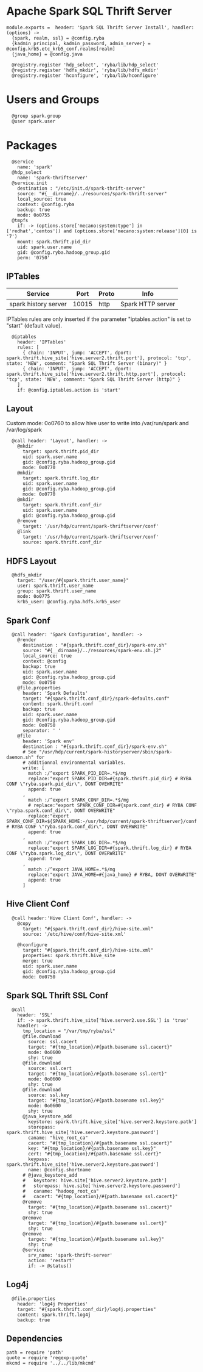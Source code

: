 
# Apache Spark SQL Thrift Server



    module.exports =  header: 'Spark SQL Thrift Server Install', handler: (options) ->
      {spark, realm, ssl} = @config.ryba
      {kadmin_principal, kadmin_password, admin_server} = @config.krb5.etc_krb5_conf.realms[realm]
      {java_home} = @config.java

      @registry.register 'hdp_select', 'ryba/lib/hdp_select'
      @registry.register 'hdfs_mkdir', 'ryba/lib/hdfs_mkdir'
      @registry.register 'hconfigure', 'ryba/lib/hconfigure'

# Users and Groups   

      @group spark.group
      @user spark.user

# Packages

      @service
        name: 'spark'
      @hdp_select
        name: 'spark-thriftserver'
      @service.init
        destination : "/etc/init.d/spark-thrift-server"
        source: "#{__dirname}/../resources/spark-thrift-server"
        local_source: true
        context: @config.ryba
        backup: true
        mode: 0o0755
      @tmpfs
        if: -> (options.store['mecano:system:type'] in ['redhat','centos']) and (options.store['mecano:system:release'][0] is '7')
        mount: spark.thrift.pid_dir
        uid: spark.user.name
        gid: @config.ryba.hadoop_group.gid
        perm: '0750'


## IPTables

| Service              | Port  | Proto | Info              |
|----------------------|-------|-------|-------------------|
| spark history server | 10015 | http  | Spark HTTP server |

IPTables rules are only inserted if the parameter "iptables.action" is set to
"start" (default value).

      @iptables
        header: 'IPTables'
        rules: [
          { chain: 'INPUT', jump: 'ACCEPT', dport: spark.thrift.hive_site['hive.server2.thrift.port'], protocol: 'tcp', state: 'NEW', comment: "Spark SQL Thrift Server (binary)" }
          { chain: 'INPUT', jump: 'ACCEPT', dport: spark.thrift.hive_site['hive.server2.thrift.http.port'], protocol: 'tcp', state: 'NEW', comment: "Spark SQL Thrift Server (http)" }
        ]
        if: @config.iptables.action is 'start'

## Layout
Custom mode: 0o0760 to allow hive user to write into /var/run/spark and /var/log/spark

      @call header: 'Layout', handler: ->
        @mkdir
          target: spark.thrift.pid_dir
          uid: spark.user.name
          gid: @config.ryba.hadoop_group.gid
          mode: 0o0770
        @mkdir
          target: spark.thrift.log_dir
          uid: spark.user.name
          gid: @config.ryba.hadoop_group.gid
          mode: 0o0770
        @mkdir
          target: spark.thrift.conf_dir
          uid: spark.user.name
          gid: @config.ryba.hadoop_group.gid
        @remove
          target: '/usr/hdp/current/spark-thriftserver/conf'
        @link
          target: '/usr/hdp/current/spark-thriftserver/conf'
          source: spark.thrift.conf_dir

## HDFS Layout

      @hdfs_mkdir
        target: "/user/#{spark.thrift.user_name}"
        user: spark.thrift.user_name
        group: spark.thrift.user_name
        mode: 0o0775
        krb5_user: @config.ryba.hdfs.krb5_user

## Spark Conf

      @call header: 'Spark Configuration', handler: ->
        @render
          destination : "#{spark.thrift.conf_dir}/spark-env.sh"
          source: "#{__dirname}/../resources/spark-env.sh.j2"
          local_source: true
          context: @config
          backup: true
          uid: spark.user.name
          gid: @config.ryba.hadoop_group.gid
          mode: 0o0750
        @file.properties
          header: 'Spark Defaults'
          target: "#{spark.thrift.conf_dir}/spark-defaults.conf"
          content: spark.thrift.conf
          backup: true
          uid: spark.user.name
          gid: @config.ryba.hadoop_group.gid
          mode: 0o0750
          separator: ' '
        @file
          header: 'Spark env'
          destination : "#{spark.thrift.conf_dir}/spark-env.sh"
          # See "/usr/hdp/current/spark-historyserver/sbin/spark-daemon.sh" for
          # additionnal environmental variables.
          write: [
            match :/^export SPARK_PID_DIR=.*$/mg
            replace:"export SPARK_PID_DIR=#{spark.thrift.pid_dir} # RYBA CONF \"ryba.spark.pid_dir\", DONT OVEWRITE"
            append: true
          ,
            match :/^export SPARK_CONF_DIR=.*$/mg
            # replace:"export SPARK_CONF_DIR=#{spark.conf_dir} # RYBA CONF \"ryba.spark.conf_dir\", DONT OVERWRITE"
            replace:"export SPARK_CONF_DIR=${SPARK_HOME:-/usr/hdp/current/spark-thriftserver}/conf # RYBA CONF \"ryba.spark.conf_dir\", DONT OVERWRITE"
            append: true
          ,
            match :/^export SPARK_LOG_DIR=.*$/mg
            replace:"export SPARK_LOG_DIR=#{spark.thrift.log_dir} # RYBA CONF \"ryba.spark.log_dir\", DONT OVERWRITE"
            append: true
          ,
            match :/^export JAVA_HOME=.*$/mg
            replace:"export JAVA_HOME=#{java_home} # RYBA, DONT OVERWRITE"
            append: true
          ]

## Hive Client Conf

      @call header:'Hive Client Conf', handler: ->
        @copy
          target: "#{spark.thrift.conf_dir}/hive-site.xml"
          source: '/etc/hive/conf/hive-site.xml'

        @hconfigure
          target: "#{spark.thrift.conf_dir}/hive-site.xml"
          properties: spark.thrift.hive_site
          merge: true
          uid: spark.user.name
          gid: @config.ryba.hadoop_group.gid
          mode: 0o0750

## Spark SQL Thrift SSL Conf      

      @call
        header: 'SSL'
        if: -> spark.thrift.hive_site['hive.server2.use.SSL'] is 'true'
        handler: ->
          tmp_location = "/var/tmp/ryba/ssl"
          @file.download
            source: ssl.cacert
            target: "#{tmp_location}/#{path.basename ssl.cacert}"
            mode: 0o0600
            shy: true
          @file.download
            source: ssl.cert
            target: "#{tmp_location}/#{path.basename ssl.cert}"
            mode: 0o0600
            shy: true
          @file.download
            source: ssl.key
            target: "#{tmp_location}/#{path.basename ssl.key}"
            mode: 0o0600
            shy: true
          @java_keystore_add
            keystore: spark.thrift.hive_site['hive.server2.keystore.path']
            storepass: spark.thrift.hive_site['hive.server2.keystore.password']
            caname: "hive_root_ca"
            cacert: "#{tmp_location}/#{path.basename ssl.cacert}"
            key: "#{tmp_location}/#{path.basename ssl.key}"
            cert: "#{tmp_location}/#{path.basename ssl.cert}"
            keypass: spark.thrift.hive_site['hive.server2.keystore.password']
            name: @config.shortname
          # @java_keystore_add
          #   keystore: hive.site['hive.server2.keystore.path']
          #   storepass: hive.site['hive.server2.keystore.password']
          #   caname: "hadoop_root_ca"
          #   cacert: "#{tmp_location}/#{path.basename ssl.cacert}"
          @remove
            target: "#{tmp_location}/#{path.basename ssl.cacert}"
            shy: true
          @remove
            target: "#{tmp_location}/#{path.basename ssl.cert}"
            shy: true
          @remove
            target: "#{tmp_location}/#{path.basename ssl.key}"
            shy: true
          @service
            srv_name: 'spark-thrift-server'
            action: 'restart'
            if: -> @status()

## Log4j 

      @file.properties
        header: 'log4j Properties'
        target: "#{spark.thrift.conf_dir}/log4j.properties"
        content: spark.thrift.log4j
        backup: true

## Dependencies

    path = require 'path'
    quote = require 'regexp-quote'
    mkcmd = require '../../lib/mkcmd'
